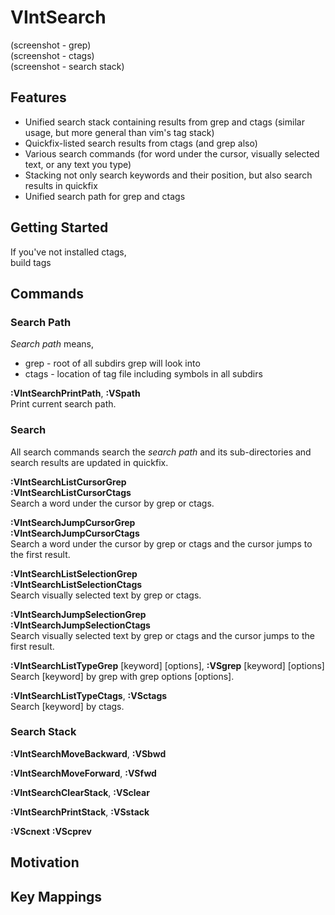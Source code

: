 # VIntSearch

(screenshot - grep)  
(screenshot - ctags)  
(screenshot - search stack)  

## Features
- Unified search stack containing results from grep and ctags (similar usage, but more general than vim's tag stack)
- Quickfix-listed search results from ctags (and grep also)
- Various search commands (for word under the cursor, visually selected text, or any text you type)
- Stacking not only search keywords and their position, but also search results in quickfix
- Unified search path for grep and ctags

## Getting Started

If you've not installed ctags,  
build tags

## Commands

### Search Path
*Search path* means,  
- grep - root of all subdirs grep will look into
- ctags - location of tag file including symbols in all subdirs

**:VIntSearchPrintPath**, **:VSpath**    
Print current search path.

### Search

All search commands search the *search path* and its sub-directories and search results are updated in quickfix.

**:VIntSearchListCursorGrep**  
**:VIntSearchListCursorCtags**  
Search a word under the cursor by grep or ctags.

**:VIntSearchJumpCursorGrep**  
**:VIntSearchJumpCursorCtags**  
Search a word under the cursor by grep or ctags and the cursor jumps to the first result.

**:VIntSearchListSelectionGrep**  
**:VIntSearchListSelectionCtags**  
Search visually selected text by grep or ctags.

**:VIntSearchJumpSelectionGrep**  
**:VIntSearchJumpSelectionCtags**  
Search visually selected text by grep or ctags and the cursor jumps to the first result.

**:VIntSearchListTypeGrep** [keyword] [options], **:VSgrep** [keyword] [options]  
Search [keyword] by grep with grep options [options].

**:VIntSearchListTypeCtags**, **:VSctags**  
Search [keyword] by ctags.

### Search Stack

**:VIntSearchMoveBackward**, **:VSbwd**  

**:VIntSearchMoveForward**, **:VSfwd**  

**:VIntSearchClearStack**, **:VSclear**  

**:VIntSearchPrintStack**, **:VSstack**  

**:VScnext**
**:VScprev**

## Motivation

## Key Mappings
